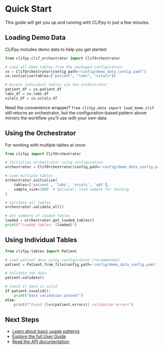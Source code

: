 # Quick Start

This guide will get you up and running with CLIFpy in just a few minutes.

## Loading Demo Data

CLIFpy includes demo data to help you get started:

```python
from clifpy.clif_orchestrator import ClifOrchestrator

# Load all demo tables from the packaged configuration
co = ClifOrchestrator(config_path="config/demo_data_config.yaml")
co.initialize(tables=["patient", "labs", "vitals"])

# Access individual tables via the orchestrator
patient_df = co.patient.df
labs_df = co.labs.df
vitals_df = co.vitals.df
```

Need the convenience wrapper? ``from clifpy.data import load_demo_clif`` still
returns an orchestrator, but the configuration-based pattern above mirrors the
workflow you'll use with your own data.

## Using the Orchestrator

For working with multiple tables at once:

```python
from clifpy import ClifOrchestrator

# Initialize orchestrator using configuration
orchestrator = ClifOrchestrator(config_path='config/demo_data_config.yaml')

# Load multiple tables
orchestrator.initialize(
    tables=['patient', 'labs', 'vitals', 'adt'],
    sample_size=1000  # Optional: load sample for testing
)

# Validate all tables
orchestrator.validate_all()

# Get summary of loaded tables
loaded = orchestrator.get_loaded_tables()
print(f"Loaded tables: {loaded}")
```

## Using Individual Tables

```python
from clifpy.tables import Patient

# Load patient data using configuration (recommended)
patient = Patient.from_file(config_path='config/demo_data_config.yaml')

# Validate the data
patient.validate()

# Check if data is valid
if patient.isvalid():
    print("Data validation passed!")
else:
    print(f"Found {len(patient.errors)} validation errors")
```



## Next Steps

- [Learn about basic usage patterns](basic-usage.md)
- [Explore the full User Guide](../user-guide/index.md)
- [Read the API documentation](../api/index.md)